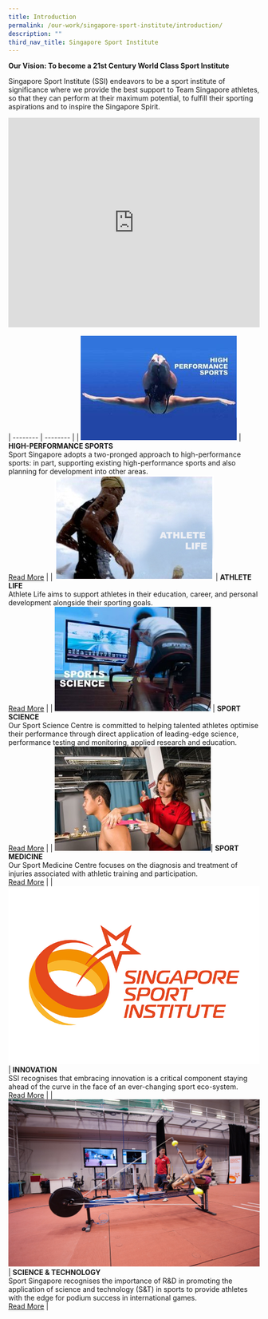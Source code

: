 ```yaml
---
title: Introduction
permalink: /our-work/singapore-sport-institute/introduction/
description: ""
third_nav_title: Singapore Sport Institute
---
```



**Our Vision: To become a 21st Century World Class Sport Institute**

Singapore Sport Institute (SSI) endeavors to be a sport institute of significance where we provide the best support to Team Singapore athletes, so that they can perform at their maximum potential, to fulfill their sporting aspirations and to inspire the Singapore Spirit.

<iframe allowfullscreen="true" frameborder="0" scrolling="no" style="border:none;overflow:hidden" height="420" width="100%" src="https://www.facebook.com/plugins/video.php?href=https%3A%2F%2Fwww.facebook.com%2Fsingaporesportinstitute%2Fvideos%2F607550659831202%2F&amp;show_text=0&amp;width=560"></iframe>


| -------- | -------- | 
| ![high performance](/images/Our%20Work/Singapore%20Sports%20Institute/Introduction/high%20performance.jpg) | **HIGH-PERFORMANCE SPORTS**<br>Sport Singapore adopts a two-pronged approach to high-performance sports: in part, supporting existing high-performance sports and also planning for development into other areas.<br>[Read More](/our-work/singapore-sports-institute/high-performance-sports/) | 
| ![Athlete Life](/images/Our%20Work/Singapore%20Sports%20Institute/Introduction/Athletelife.jpg) | **ATHLETE LIFE**<br>Athlete Life aims to support athletes in their education, career, and personal development alongside their sporting goals.<br>[Read More](/our-work/singapore-sports-institute/athlete-life/) | 
| ![Sports Science](/images/Our%20Work/Singapore%20Sports%20Institute/Introduction/Capture%20sport%20science.jpg) | **SPORT SCIENCE**<br>Our Sport Science Centre is committed to helping talented athletes optimise their performance through direct application of leading-edge science, performance testing and monitoring, applied research and education.<br>[Read More](/our-work/singapore-sports-institute/sport-science/) | 
| ![Sport Medicine](/images/Our%20Work/Singapore%20Sports%20Institute/Introduction/Sport%20medicine.jpg)| **SPORT MEDICINE**<br>Our Sport Medicine Centre focuses on the diagnosis and treatment of injuries associated with athletic training and participation.<br>[Read More](/our-work/singapore-sports-institute/sport-medicine/) | 
| ![SSI Innovation](/images/Our%20Work/Singapore%20Sports%20Institute/Introduction/SSI_NEW.jpg) | **INNOVATION**<br>SSI recognises that embracing innovation is a critical component staying ahead of the curve in the face of an ever-changing sport eco-system.<br>[Read More](/our-work/singapore-sports-institute/innovation/) | 
| ![Science and Tech](/images/Our%20Work/Singapore%20Sports%20Institute/Introduction/Science%20and%20Tech%20RnD%20SSI.jpg) | **SCIENCE & TECHNOLOGY**<br>Sport Singapore recognises the importance of R&D in promoting the application of science and technology (S&T) in sports to provide athletes with the edge for podium success in international games.<br/>[Read More](/our-work/singapore-sports-institute/science-technology/) |